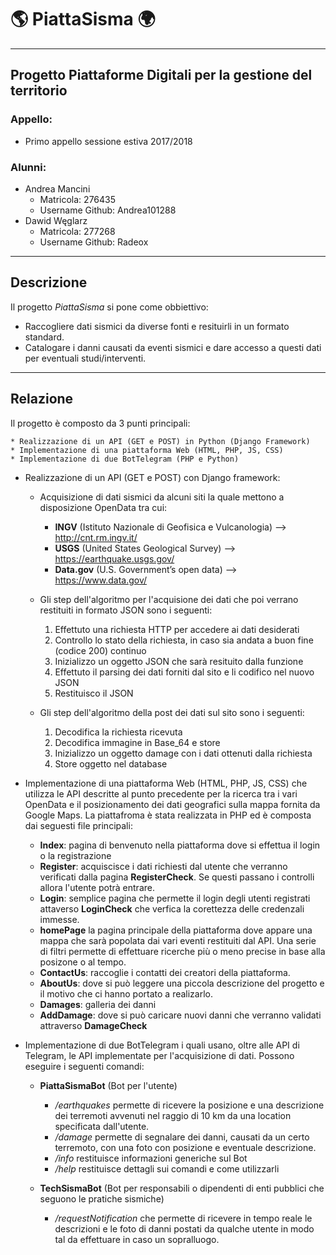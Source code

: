 # 🌎 PiattaSisma 🌍 #
-----------------------------------------------------

## Progetto Piattaforme Digitali per la gestione del territorio ##

### Appello: ###
* Primo appello sessione estiva 2017/2018

### Alunni: ###
* Andrea Mancini
  * Matricola: 276435
  * Username Github: Andrea101288
* Dawid Węglarz
  * Matricola: 277268
  * Username Github: Radeox

-----------------------------------------------------

## Descrizione ##

Il progetto _PiattaSisma_ si pone come obbiettivo:
* Raccogliere dati sismici da diverse fonti e resituirli in un formato standard.
* Catalogare i danni causati da eventi sismici e dare accesso a questi dati per eventuali studi/interventi.

-----------------------------------------------------

## Relazione ##

Il progetto è composto da 3 punti principali:

    * Realizzazione di un API (GET e POST) in Python (Django Framework)
    * Implementazione di una piattaforma Web (HTML, PHP, JS, CSS)
    * Implementazione di due BotTelegram (PHP e Python)

* Realizzazione di un API (GET e POST) con Django framework:
    * Acquisizione di dati sismici da alcuni siti la quale mettono a disposizione OpenData tra cui:
      * **INGV** (Istituto Nazionale di Geofisica e Vulcanologia) --> http://cnt.rm.ingv.it/
      * **USGS** (United States Geological Survey) --> https://earthquake.usgs.gov/
      * **Data.gov** (U.S. Government’s open data) --> https://www.data.gov/

    * Gli step dell'algoritmo per l'acquisione dei dati che poi verrano restituiti in formato JSON sono i seguenti:
        1. Effettuto una richiesta HTTP per accedere ai dati desiderati
        2. Controllo lo stato della richiesta, in caso sia andata a buon fine (codice 200) continuo
        3. Inizializzo un oggetto JSON che sarà resituito dalla funzione
        4. Effettuto il parsing dei dati forniti dal sito e li codifico nel nuovo JSON
        5. Restituisco il JSON

    * Gli step dell'algoritmo della post dei dati sul sito sono i seguenti:
        1. Decodifica la richiesta ricevuta
        2. Decodifica immagine in Base_64 e store
        3. Inizializzo un oggetto damage con i dati ottenuti dalla richiesta
        4. Store oggetto nel database 

* Implementazione di una piattaforma Web (HTML, PHP, JS, CSS) che utilizza le API descritte al punto precedente per la ricerca tra i vari OpenData e il posizionamento dei dati geografici sulla mappa fornita da Google Maps. La piattafroma è stata realizzata in PHP ed è composta dai seguesti file principali:
    * **Index**: pagina di benvenuto nella piattaforma dove si effettua il login o la registrazione
    * **Register**: acquiscisce i dati richiesti dal utente che verranno verificati dalla pagina **RegisterCheck**. Se questi passano i controlli allora l'utente potrà entrare.
    * **Login**: semplice pagina che permette il login degli utenti registrati attaverso **LoginCheck** che verfica la corettezza delle credenzali immesse.
    * **homePage** la pagina principale della piattaforma dove appare una mappa che sarà popolata dai vari eventi restituiti dal API. Una serie di filtri permette di effettuare ricerche più o meno precise in base alla posizone o al tempo.
    * **ContactUs**: raccoglie i contatti dei creatori della piattaforma.
    * **AboutUs**: dove si può leggere una piccola descrizione del progetto e il motivo che ci hanno portato a realizarlo.
    * **Damages**: galleria dei danni  
    * **AddDamage**: dove si può caricare nuovi danni che verranno validati attraverso **DamageCheck**

* Implementazione di due BotTelegram i quali usano, oltre alle API di Telegram, le API implementate per l'acquisizione di dati. Possono eseguire i seguenti comandi:

  * **PiattaSismaBot** (Bot per l'utente)
    * _/earthquakes_ permette di ricevere la posizione e una descrizione dei terremoti avvenuti nel raggio di 10 km da una location specificata dall'utente.
    * _/damage_ permette di segnalare dei danni, causati da un certo terremoto, con una foto con posizione e eventuale descrizione.
    * _/info_ restituisce informazioni generiche sul Bot
    * _/help_ restituisce dettagli sui comandi e come utilizzarli

  * **TechSismaBot** (Bot per responsabili o dipendenti di enti pubblici che seguono le pratiche sismiche)
    * _/requestNotification_ che permette di ricevere in tempo reale le descrizioni e le foto di danni postati da qualche utente in modo tal da effettuare in caso un sopralluogo.
   
